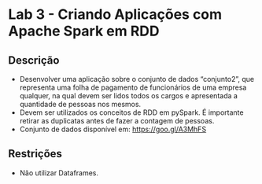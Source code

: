 # Lab 3 - Criando Aplicações com Apache Spark em RDD

## Descrição

- Desenvolver uma aplicação sobre o conjunto de dados “conjunto2”, que representa uma folha de pagamento de funcionários de uma empresa qualquer, na qual devem ser lidos todos os cargos e apresentada a quantidade de pessoas nos mesmos. 
- Devem ser utilizados os conceitos de RDD em pySpark. É importante retirar as duplicatas antes de fazer a contagem de pessoas.
- Conjunto de dados disponível em: https://goo.gl/A3MhFS

## Restrições

- Não utilizar Dataframes.